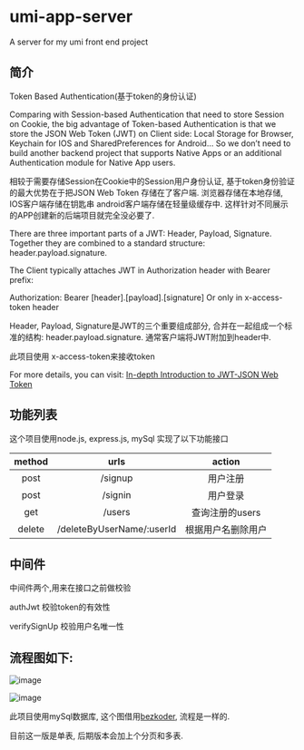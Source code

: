 # umi-app-server
A server for my umi front end project
## 简介
Token Based Authentication(基于token的身份认证)

Comparing with Session-based Authentication that need to store Session on Cookie, the big advantage of Token-based Authentication is that we store the JSON Web Token (JWT) on Client side: Local Storage for Browser, Keychain for IOS and SharedPreferences for Android… So we don’t need to build another backend project that supports Native Apps or an additional Authentication module for Native App users.

相较于需要存储Session在Cookie中的Session用户身份认证, 基于token身份验证的最大优势在于把JSON Web Token 存储在了客户端. 浏览器存储在本地存储, IOS客户端存储在钥匙串 android客户端存储在轻量级缓存中. 这样针对不同展示的APP创建新的后端项目就完全没必要了.

There are three important parts of a JWT: Header, Payload, Signature. Together they are combined to a standard structure: header.payload.signature.

The Client typically attaches JWT in Authorization header with Bearer prefix:

Authorization: Bearer [header].[payload].[signature]
Or only in x-access-token header

Header, Payload, Signature是JWT的三个重要组成部分, 合并在一起组成一个标准的结构: header.payload.signature. 通常客户端将JWT附加到header中.

此项目使用 x-access-token来接收token

For more details, you can visit:
[In-depth Introduction to JWT-JSON Web Token](https://bezkoder.com/jwt-json-web-token/)

## 功能列表

这个项目使用node.js, express.js, mySql 实现了以下功能接口

| method | urls  | action |
| :----: | :----: | :----: |
| post | /signup | 用户注册 |
| post  | /signin | 用户登录 |
| get  | /users | 查询注册的users |
| delete  | /deleteByUserName/:userId | 根据用户名删除用户 |

## 中间件

中间件两个,用来在接口之前做校验

authJwt 校验token的有效性

verifySignUp 校验用户名唯一性

## 流程图如下:

![image](https://bezkoder.com/wp-content/uploads/2020/02/node-js-mongodb-jwt-authentication-flow.png)


![image](https://bezkoder.com/wp-content/uploads/2020/02/node-js-mongodb-jwt-authentication-architecture.png)

此项目使用mySql数据库, 这个图借用[bezkoder](https://bezkoder.com/node-js-mongodb-auth-jwt/), 流程是一样的.

目前这一版是单表, 后期版本会加上个分页和多表.

